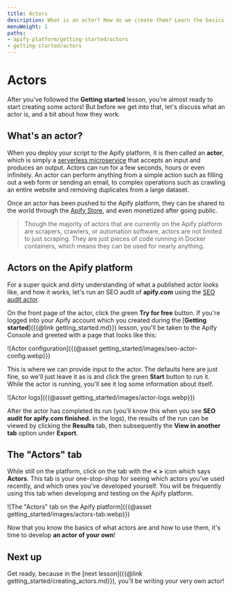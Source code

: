```yaml
---
title: Actors
description: What is an actor? How do we create them? Learn the basics of what actors are, how they work, and try out an actor yourself right on the Apify platform!
menuWeight: 1
paths:
- apify-platform/getting-started/actors
- getting-started/actors
---
```


# [](#actors) Actors

After you've followed the **Getting started** lesson, you're almost ready to start creating some actors! But before we get into that, let's discuss what an actor is, and a bit about how they work.

## [](#what-is-an-actor) What's an actor?

When you deploy your script to the Apify platform, it is then called an **actor**, which is simply a [serverless microservice](https://www.datadoghq.com/knowledge-center/serverless-architecture/serverless-microservices/#:~:text=Serverless%20microservices%20are%20cloud-based,suited%20for%20microservice-based%20architectures.) that accepts an input and produces an output. Actors can run for a few seconds, hours or even infinitely. An actor can perform anything from a simple action such as filling out a web form or sending an email, to complex operations such as crawling an entire website and removing duplicates from a large dataset.

Once an actor has been pushed to the Apify platform, they can be shared to the world through the [Apify Store](https://apify.com/store), and even monetized after going public.

> Though the majority of actors that are currently on the Apify platform are scrapers, crawlers, or automation software, actors are not limited to just scraping. They are just pieces of code running in Docker containers, which means they can be used for nearly anything.

## [](#actors-on-platform) Actors on the Apify platform

For a super quick and dirty understanding of what a published actor looks like, and how it works, let's run an SEO audit of **apify.com** using the [SEO audit actor](https://apify.com/drobnikj/seo-audit-tool).

On the front page of the actor, click the green **Try for free** button. If you're logged into your Apify account which you created during the [**Getting started**]({{@link getting_started.md}}) lesson, you'll be taken to the Apify Console and greeted with a page that looks like this:

![Actor configuration]({{@asset getting_started/images/seo-actor-config.webp}})

This is where we can provide input to the actor. The defaults here are just fine, so we'll just leave it as is and click the green **Start** button to run it. While the actor is running, you'll see it log some information about itself.

![Actor logs]({{@asset getting_started/images/actor-logs.webp}})

After the actor has completed its run (you'll know this when you see **SEO audit for apify.com finished.** in the logs), the results of the run can be viewed by clicking the **Results** tab, then subsequently the **View in another tab** option under **Export**.

## [](#actors-tab) The "Actors" tab

While still on the platform, click on the tab with the **< >** icon which says **Actors**. This tab is your one-stop-shop for seeing which actors you've used recently, and which ones you've developed yourself. You will be frequently using this tab when developing and testing on the Apify platform.

![The "Actors" tab on the Apify platform]({{@asset getting_started/images/actors-tab.webp}})

Now that you know the basics of what actors are and how to use them, it's time to develop **an actor of your own**!

## [](#next) Next up

Get ready, because in the [next lesson]({{@link getting_started/creating_actors.md}}), you'll be writing your very own actor!
